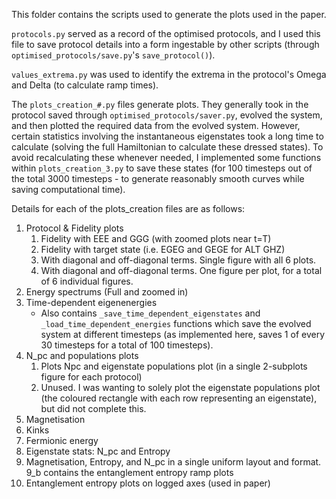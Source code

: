 This folder contains the scripts used to generate the plots used in the paper.

`protocols.py` served as a record of the optimised protocols, and I used this file to save protocol details into a form
ingestable by other scripts (through `optimised_protocols/save.py`'s `save_protocol()`).

`values_extrema.py` was used to identify the extrema in the protocol's Omega and Delta (to calculate ramp times).
 

The `plots_creation_#.py` files generate plots. They generally took in the protocol saved through 
`optimised_protocols/saver.py`, evolved the system, and then plotted the required data from the evolved system.
However, certain statistics involving the instantaneous eigenstates took a long time to calculate (solving the full
Hamiltonian to calculate these dressed states). To avoid recalculating these whenever needed, I implemented some 
functions within `plots_creation_3.py` to save these states (for 100 timesteps out of the total 3000 timesteps - to 
generate reasonably smooth curves while saving computational time). 

Details for each of the plots_creation files are as follows:

1. Protocol & Fidelity plots
   1. Fidelity with EEE and GGG  (with zoomed plots near t=T)
   2. Fidelity with target state (i.e. EGEG and GEGE for ALT GHZ)
   3. With diagonal and off-diagonal terms. Single figure with all 6 plots.
   4. With diagonal and off-diagonal terms. One figure per plot, for a total of 6 individual figures.
2. Energy spectrums (Full and zoomed in)
3. Time-dependent eigenenergies
   - Also contains `_save_time_dependent_eigenstates` and `_load_time_dependent_energies` functions which save the 
   evolved system at different timesteps (as implemented here, saves 1 of every 30 timesteps for a total of 100 timesteps).
4. N_pc and populations plots
   1. Plots Npc and eigenstate populations plot (in a single 2-subplots figure for each protocol)
   2. Unused. I was wanting to solely plot the eigenstate populations plot (the coloured rectangle with each row 
   representing an eigenstate), but did not complete this.
5. Magnetisation
6. Kinks
7. Fermionic energy
8. Eigenstate stats: N_pc and Entropy
9. Magnetisation, Entropy, and N_pc in a single uniform layout and format. 9_b contains the 
entanglement entropy ramp plots
10. Entanglement entropy plots on logged axes (used in paper)


     
